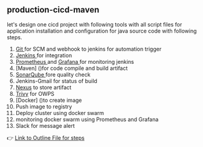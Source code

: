 ## production-cicd-maven

let's design one cicd project with following tools with all script files for application installation and configuration for java source code with following steps.

1. [Git ]()for SCM and webhook to jenkins for automation trigger
2. [Jenkins ]()for integration
3. [Prometheus ]()and [Grafana ]()for monitoring jenkins
4. [Maven] ()for code compile and build artifact
5. [SonarQube ]()fore quality check 
6. Jenkins-Gmail for status of build
7. [Nexus]() to store artifact
8. [Trivy]() for OWPS
9. [Docker] ()to create image
10. Push image to registry
11. Deploy cluster using docker swarm
12. monitoring docker swarm using Prometheus and Grafana
13. Slack for message alert


👉 [Link to Outline File for steps](Outline.md)
